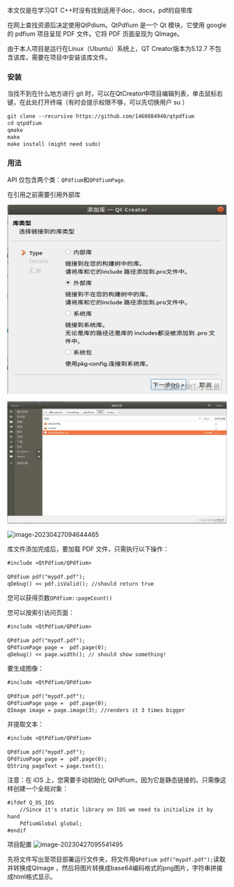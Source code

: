 本文仅是在学习QT C++时没有找到适用于doc，docx，pdf的自带库

在网上查找资源后决定使用QtPdium。QtPdfium 是一个 Qt 模块，它使用 google 的 pdfium 项目呈现 PDF 文件。它将 PDF 页面呈现为 QImage。

由于本人项目是运行在Linux（Ubuntu）系统上，QT Creator版本为5.12.7 不包含该库，需要在项目中安装该库文件。

### 安装

当找不到在什么地方进行 git 时，可以在QtCreator中项目编辑列表，单击鼠标右键，在此处打开终端（有时会提示权限不够，可以先切换用户 su ）

```
git clone --recursive https://github.com/1460884940/qtpdfium
cd qtpdfium
qmake
make
make install (might need sudo)
```

### 用法

API 仅包含两个类：`QPdfium`和`QPdfiumPage`.

在引用之前需要引用外部库

![image-20230427094559291](./1.png)

![image-20230427094512391](2.png)

![image-20230427094644465](../3.png)

库文件添加完成后，要加载 PDF 文件，只需执行以下操作：

```
#include <QtPdfium/QPdfium>

QPdfium pdf("mypdf.pdf");
qDebug() << pdf.isValid(); //should return true
```

您可以获得页数`QPdfium::pageCount()`

您可以按索引访问页面：

```
#include <QtPdfium/QPdfium>

QPdfium pdf("mypdf.pdf");
QPdfiumPage page =  pdf.page(0);
qDebug() << page.width(); // should show something!
```

要生成图像：

```
#include <QtPdfium/QPdfium>

QPdfium pdf("mypdf.pdf");
QPdfiumPage page =  pdf.page(0);
QImage image = page.image(3); //renders it 3 times bigger
```

并提取文本：

```
#include <QtPdfium/QPdfium>

QPdfium pdf("mypdf.pdf");
QPdfiumPage page =  pdf.page(0);
QString pageText = page.text();
```

注意：在 iOS 上，您需要手动初始化 QtPdfium，因为它是静态链接的。只需像这样创建一个全局对象：

```
#ifdef Q_OS_IOS
    //Since it's static library on IOS we need to initialize it by hand
    PdfiumGlobal global;
#endif
```

项目配置
![image-20230427095541495](https://img-blog.csdnimg.cn/6fbd9115f1ae48b1bc4fd7312cafe252.png)

先将文件写出至项目部署运行文件夹，将文件用`QPdfium pdf("mypdf.pdf");`读取并转换成QImage ，然后将图片转换成base64编码格式的png图片，字符串拼接成html格式显示。







